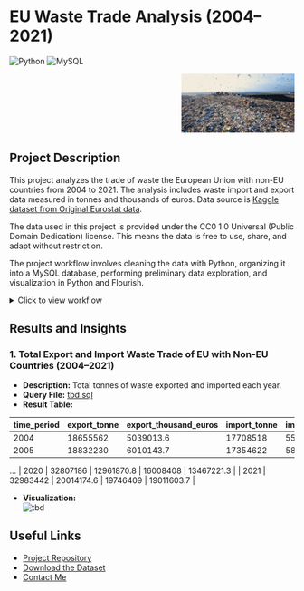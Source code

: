 # EU Waste Trade Analysis (2004–2021)

![Python](https://img.shields.io/badge/Python-3.8%2B-blue) ![MySQL](https://img.shields.io/badge/MySQL-8.0-orange)

<p align="right">
  <img src="assets/waste_trade_img.jpg" alt="Waste Trade" width="200" style="margin-left: 20px;">
</p>

## Project Description

This project analyzes the trade of waste the European Union with non-EU countries from 2004 to 2021. The analysis includes waste import and export data measured in tonnes and thousands of euros. Data source is [Kaggle dataset from Original Eurostat data](https://www.kaggle.com/datasets/konradb/european-waste-export-2004-2020/data?select=aggregate_trash.csv).

The data used in this project is provided under the CC0 1.0 Universal (Public Domain Dedication) license. This means the data is free to use, share, and adapt without restriction. 

The project workflow involves cleaning the data with Python, organizing it into a MySQL database, performing preliminary data exploration, and visualization in Python and Flourish.

<details>
  <summary>Click to view workflow</summary>


## Workflow
### 0. **Extract all from data.zip to a new folder \data**

### 1. **Review and clean CSV Files**
- Execute the Python script `divide_aggregate_trash.py`
  - Remove trades of materials and partners subcategories to avoid aggregation conflicts.
  - Split `aggregate_trash.csv` into two files: `import_trash.csv` and `export_trash.csv`.
  - Pivot original data to reduce number of trade raws. Final files contain waste trade values in tonnes and thousands of euros, categorized by material, partner country, EU country, and year.

### 2. **Create Database and Tables**
- Execute the SQL script `create_eu_waste_trade_db.sql` to create the database structure and tables.

### 3. **Import Data**
- Place the following CSV files in the directory defined by the `secure-file-priv` variable in MySQL:
  - `geo_labels.csv`
  - `material_labels.csv`
  - `partner_labels.csv`
  - `import_trash.csv`
  - `export_trash.csv`
- Execute the script `import_data_to_eu_waste_trade_db.sql` to import the data into the corresponding tables.

### 4. **Check Data**
- Manually compare selected values by countries, years in the MySQL database against the original data on [Eurostat data](https://ec.europa.eu/eurostat/databrowser/view/ENV_WASTRDMP__custom_6104729/).

### 5. **Optimize Tables**
- Execute the script `alter_eu_waste_trade_db.sql` to add indexes to the database tables.

### 6. **Analyze Data**
- Execute scripts to compute key metrics:
  - `view_eu_export_import_by_years.sql`
  - `view_eu_export_by_years_materials.sql`
  - `proc_top_n_export_partners_of_country_by_years.sql`


### 7. **Export Data**
- Export data to csv-files with the help of MySQL Workbench and place them in \results folder.
  - `eu_export_import_by_years.csv`
  - `eu_export_by_years_materials.csv`
  - `top_10_export_partners_by_years.csv`

### 8. **Visualize Data in Python**
- Execute Python scripts to visualize data and save results:
  - `visual_eu_export_import_by_years.py`
  - `visual_eu_export_by_years_materials.py`
  - `pivot_top_10_export_partners_by_years.py`
    
### 9. **Visualize in Flourish**
- Add to data `eu_top_10_export_partners.csv` image urls of country flags from Flourich with the help of Google Sheets.
- Load data to Flourish.
- Set animation parameters in Flourish.

  
</details>

## Results and Insights
### 1. Total Export and Import Waste Trade of EU with Non-EU Countries (2004–2021)
- **Description:** Total tonnes of waste exported and imported each year.
- **Query File:** [tbd.sql](tbd)
- **Result Table:**

| time_period | export_tonne | export_thousand_euros | import_tonne | import_thousand_euros |
| ----------- | ------------ | --------------------- | ------------ | --------------------- |
| 2004 | 18655562 | 5039013.6 | 17708518 | 5579673.9 |
| 2005 | 18832230 | 6010143.7 | 17354622 | 5862903.7 |
...
| 2020 | 32807186 | 12961870.8 | 16008408 | 13467221.3 |
| 2021 | 32983442 | 20014174.6 | 19746409 | 19011603.7 |

- **Visualization:**  
  ![tbd](tbd.png)

## Useful Links
- [Project Repository](https://github.com/ermusheva/eu_waste_trade)
- [Download the Dataset](https://www.kaggle.com/datasets/konradb/european-waste-export-2004-2020/data)
- [Contact Me](mailto:ermusheva@gmail.com)
